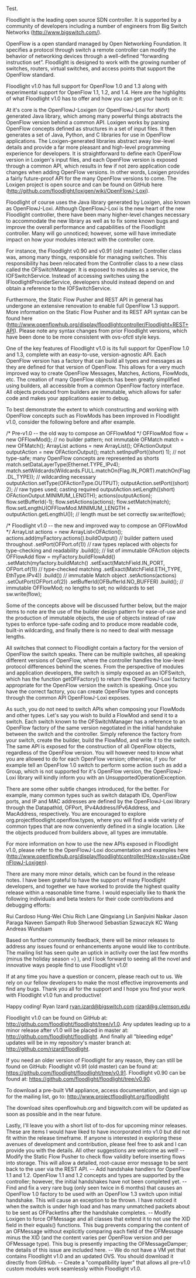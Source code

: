 Test.

Floodlight is the leading open source SDN controller. It is supported by a community of developers including a number of engineers from Big Switch Networks (http://www.bigswitch.com/).

OpenFlow is a open standard managed by Open Networking Foundation. It specifies a protocol through switch a remote controller can modify the behavior of networking devices through a well-defined “forwarding instruction set”. Floodlight is designed to work with the growing number of switches, routers, virtual switches, and access points that support the OpenFlow standard.

Floodlight v1.0 has full support for OpenFlow 1.0 and 1.3 along with experimental support for OpenFlow 1.1, 1.2, and 1.4. Here are the highlights of what Floodlight v1.0 has to offer and how you can get your hands on it:

At it's core is the OpenFlowJ-Loxigen (or OpenFlowJ-Loxi for short) generated Java library, which among many powerful things abstracts the OpenFlow version behind a common API. Loxigen works by parsing OpenFlow concepts defined as structures in a set of input files. It then generates a set of Java, Python, and C libraries for use in OpenFlow applications. The Loxigen-generated libraries abstract away low-level details and provide a far more pleasant and high-level programming experience for developers. It is straightforward to define each OpenFlow version in Loxigen's input files, and each OpenFlow version is exposed through a common API, which results in few if not zero application code changes when adding OpenFlow versions. In other words, Loxigen provides a fairly future-proof API for the many OpenFlow versions to come. The Loxigen project is open source and can be found on GitHub here (http://github.com/floodlight/loxigen/wiki/OpenFlowJ-Loxi).

Floodlight of course uses the Java library generated by Loxigen, also known as OpenFlowJ-Loxi. Although OpenFlowJ-Loxi is the new heart of the new Floodlight controller, there have been many higher-level changes necessary to accommodate the new library as well as to fix some known bugs and improve the overall performance and capabilities of the Floodlight controller. Many will go unnoticed; however, some will have immediate impact on how your modules interact with the controller core.

For instance, the Floodlight v0.90 and v0.91 (old master) Controller class was, among many things, responsible for managing switches. This responsibility has been relocated from the Controller class to a new class called the OFSwitchManager. It is exposed to modules as a service, the IOFSwitchService. Instead of accessing switches using the IFloodlightProviderService, developers should instead depend on and obtain a reference to the IOFSwitchService.

Furthermore, the Static Flow Pusher and REST API in general has undergone an extensive renovation to enable full OpenFlow 1.3 support. More information on the Static Flow Pusher and its REST API syntax can be found here (http://www.openflowhub.org/display/floodlightcontroller/Floodlight+REST+API). Please note any syntax changes from prior Floodlight versions, which have been done to be more consistent with ovs-ofctl style keys.

One of the key features of Floodlight v1.0 is its full support for OpenFlow 1.0 and 1.3, complete with an easy-to-use, version-agnostic API. Each OpenFlow version has a factory that can build all types and messages as they are defined for that version of OpenFlow. This allows for a very much improved way to create OpenFlow Messages, Matches, Actions, FlowMods, etc. The creation of many OpenFlow objects has been greatly simplified using builders, all accessible from a common OpenFlow factory interface. All objects produced from builders are immutable, which allows for safer code and makes your applications easier to debug.

To best demonstrate the extent to which constructing and working with OpenFlow concepts such as FlowMods has been improved in Floodlight v1.0, consider the following before and after example.

/* Pre-v1.0 -- the old way to compose an OFFlowMod */
OFFlowMod flow = new OFFlowMod(); // no builder pattern; not immutable
OFMatch match = new OFMatch();
ArrayList<OFAction> actions = new ArrayList<OFAction>();
OFActionOutput outputAction = new OFActionOutput();
match.setInputPort((short) 1); // not type-safe; many OpenFlow concepts are represented as shorts
match.setDataLayerType(Ethernet.TYPE_IPv4);
match.setWildcards(Wildcards.FULL.matchOn(Flag.IN_PORT).matchOn(Flag.DL_TYPE)); // wildcarding necessary
outputAction.setType(OFActionType.OUTPUT); 
outputAction.setPort((short) 2); // raw types used; casting required
outputAction.setLength((short) OFActionOutput.MINIMUM_LENGTH);
actions(outputAction);
flow.setBufferId(-1);
flow.setActions(actions);
flow.setMatch(match);
flow.setLengthU(OFFlowMod.MINIMUM_LENGTH + outputAction.getLengthU()); // length must be set correctly
sw.write(flow);

/* Floodlight v1.0 -- the new and improved way to compose an OFFlowMod */
ArrayList<OFAction> actions = new ArrayList<OFAction();
actions.add(myFactory.actions().buildOutput() // builder pattern used throughout
.setPort(OFPort.of(1)) // raw types replaced with objects for type-checking and readability
.build()); // list of immutable OFAction objects
OFFlowAdd flow = myFactory.buildFlowAdd()
.setMatch(myfactory.buildMatch()
.setExact(MatchField.IN_PORT, OFPort.of(1)) // type-checked matching
.setExact(MatchField.ETH_TYPE, EthType.IPv4))
.build()) // immutable Match object
.setActions(actions)
.setOutPort(OFPort.of(2))
.setBufferId(OFBufferId.NO_BUFFER)
.build(); // immutable OFFlowMod; no lengths to set; no wildcards to set
sw.write(flow);

Some of the concepts above will be discussed further below, but the major items to note are the use of the builder design pattern for ease-of-use and the production of immutable objects, the use of objects instead of raw types to enforce type-safe coding and to produce more readable code, built-in wildcarding, and finally there is no need to deal with message lengths.

All switches that connect to Floodlight contain a factory for the version of OpenFlow the switch speaks. There can be multiple switches, all speaking different versions of OpenFlow, where the controller handles the low-level protocol differences behind the scenes. From the perspective of modules and application developers, the switch is simply exposed as an IOFSwitch, which has the function getOFFactory() to return the OpenFlowJ-Loxi factory appropriate for the OpenFlow version the switch is speaking. Once you have the correct factory, you can create OpenFlow types and concepts through the common API OpenFlowJ-Loxi exposes.

As such, you do not need to switch APIs when composing your FlowMods and other types. Let's say you wish to build a FlowMod and send it to a switch. Each switch known to the OFSwitchManager has a reference to an OpenFlow factory of the same version negotiated in the initial handshake between the switch and the controller. Simply reference the factory from your switch, create the builder, build the FlowMod, and write it to the switch. The same API is exposed for the construction of all OpenFlow objects, regardless of the OpenFlow version. You will however need to know what you are allowed to do for each OpenFlow version; otherwise, if you for example tell an OpenFlow 1.0 switch to perform some action such as add a Group, which is not supported for it's OpenFlow version, the OpenFlowJ-Loxi library will kindly inform you with an UnsupportedOperationException.

There are some other subtle changes introduced, for the better. For example, many common types such as switch datapath IDs, OpenFlow ports, and IP and MAC addresses are defined by the OpenFlowJ-Loxi library through the DatapathId, OFPort, IPv4Address/IPv6Address, and MacAddress, respectively. You are encouraged to explore org.projectfloodlight.openflow.types, where you will find a wide variety of common types that are now conveniently defined in a single location. Like the objects produced from builders above, all types are immutable.

For more information on how to use the new APIs exposed in Floodlight v1.0, please refer to the OpenFlowJ-Loxi documentation and examples here (http://www.openflowhub.org/display/floodlightcontroller/How+to+use+OpenFlowJ-Loxigen).

There are many more minor details, which can be found in the release notes. I have been grateful to have the support of many Floodlight developers, and together we have worked to provide the highest quality release within a reasonable time frame. I would especially like to thank the following individuals and beta testers for their code contributions and debugging efforts:

Rui Cardoso
Hung-Wei Chiu
Rich Lane
Qingxiang Lin
Sanjivini Naikar
Jason Paraga
Naveen Sampath
Rob Sherwood
Sebastian Szwaczyk
KC Wang
Andreas Wundsam

Based on further community feedback, there will be minor releases to address any issues found or enhancements anyone would like to contribute. The mailing list has seen quite an uptick in activity over the last few months (minus the holiday season =) ), and I look forward to seeing all the novel and innovative ways people find to use Floodlight v1.0! 

If at any time you have a question or concern, please reach out to us. We rely on our fellow developers to make the most effective improvements and find any bugs. Thank you all for the support and I hope you find your work with Floodlight v1.0 fun and productive! 

Happy coding!
Ryan Izard
ryan.izard@bigswitch.com
rizard@g.clemson.edu




Floodlight v1.0 can be found on GitHub at:
http://github.com/floodlight/floodlight/tree/v1.0.
Any updates leading up to a minor release after v1.0 will be placed in master at:
http://github.com/floodlight/floodlight.
And finally all "bleeding edge" updates will be in my repository's master branch at:
http://github.com/rizard/floodlight.

If you need an older version of Floodlight for any reason, they can still be found on GitHub:
Floodlight v0.91 (old master) can be found at:
https://github.com/floodlight/floodlight/tree/v0.91.
Floodlight v0.90 can be found at:
https://github.com/floodlight/floodlight/tree/v0.90.

To download a pre-built VM appliance, access documentation, and sign up for the mailing list, go to:
http://www.projectfloodlight.org/floodlight

The download sites openflowhub.org and bigswitch.com will be updated as soon as possible and in the near future.

Lastly, I'll leave you with a short list of to-dos for upcoming minor releases. These are items I would have liked to have incorporated into v1.0 but did not fit within the release timeframe. If anyone is interested in exploring these avenues of development and contribution, please feel free to ask and I can provide you with the details. All other suggestions are welcome as well!
-- Modify the Static Flow Pusher to check flow validity before inserting flows into storage. This will allow a detailed, root-cause error message to be sent back to the user via the REST API.
-- Add handshake handlers for OpenFlow 1.1 and 1.2. OpenFlow 1.1 and 1.2 concepts and types are supported by the controller; however, the initial handshakes have not been completed yet.
-- Find and fix a very rare bug (only seen twice in 6 months) that causes an OpenFlow 1.0 factory to be used with an OpenFlow 1.3 switch upon initial handshake. This will cause an exception to be thrown. I have noticed it when the switch is under high load and has many unmatched packets about to be sent as OFPacketIns after the handshake completes.
-- Modify Loxigen to force OFMessage and all classes that extend it to not use the XID field in their equals() functions. This bug prevents comparing the content of an OFMessage without explicitly comparing each field of the OFMessage minus the XID (and the content varies per OpenFlow version and per OFMessage type). This bug is presently impacting the OFMessageDamper; the details of this issue are included here.
-- We do not have a VM yet that contains Floodlight v1.0 and an updated OVS. You should download it directly from GitHub.
-- Create a "compatibility layer" that allows all pre-v1.0 custom modules work seamlessly within Floodlight v1.0.
